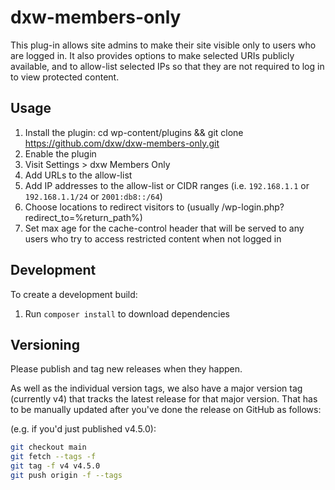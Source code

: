 # dxw-members-only

This plug-in allows site admins to make their site visible only to users who are
logged in. It also provides options to make selected URIs publicly available, and
to allow-list selected IPs so that they are not required to log in to view protected
content.

## Usage

1. Install the plugin: cd wp-content/plugins && git clone https://github.com/dxw/dxw-members-only.git
2. Enable the plugin
3. Visit Settings > dxw Members Only
4. Add URLs to the allow-list
5. Add IP addresses to the allow-list or CIDR ranges (i.e. `192.168.1.1` or `192.168.1.1/24` or `2001:db8::/64`)
6. Choose locations to redirect visitors to (usually /wp-login.php?redirect\_to=%return\_path%)
7. Set max age for the cache-control header that will be served to any users who try to access restricted content when not logged in

## Development

To create a development build:
1. Run `composer install` to download dependencies

## Versioning

Please publish and tag new releases when they happen.

As well as the individual version tags, we also have a major version tag (currently v4) that tracks the latest release for that major version. That has to be manually updated after you've done the release on GitHub as follows:

(e.g. if you'd just published v4.5.0):

```sh
git checkout main
git fetch --tags -f
git tag -f v4 v4.5.0
git push origin -f --tags
```
